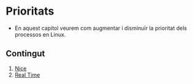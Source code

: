 # Prioritats

-  En aquest capítol veurem com augmentar i disminuïr la prioritat dels processos en Linux.

## Contingut

1. [Nice](./Prioritats/nice.md)
2. [Real Time](./Prioritats/RealTime.md)

